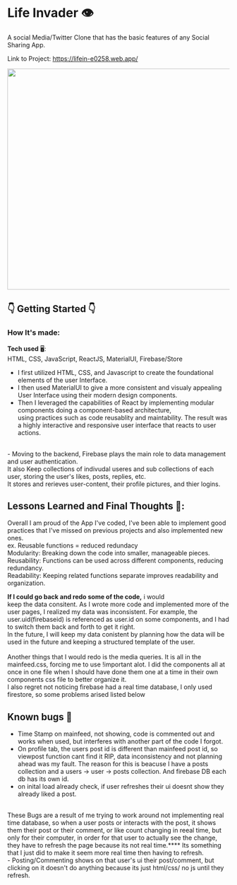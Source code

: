 # Life Invader 👁️

A social Media/Twitter Clone that has the basic features of any Social Sharing App.<br/>

Link to Project: <a src="https://lifein-e0258.web.app/">https://lifein-e0258.web.app/</a><br/>

<img src="https://i.gyazo.com/5bf05e995b5b6c2fe01c86e58fddad10.png" style="width:1500px; height:500px"/>



## 👇 Getting Started 👇<br/>


### How It's made:<br/>

**Tech used** 🖥️: <br/>
HTML, CSS, JavaScript, ReactJS, MaterialUI, Firebase/Store

- I first utilized HTML, CSS, and Javascript to create the foundational elements of the user Interface. <br/>
- I then used MaterialUI to give a more consistent and visualy appealing User Interface using their modern design components.<br/>
- Then I leveraged the capabilities of React by implementing modular components doing a component-based architecture, <br/>
  using practices such as code reusablity and maintability. The result was a highly interactive and responsive user interface that reacts to user actions.<br/>
<br/>
- Moving to the backend, Firebase plays the main role to data management and user authentication.<br/>
  It also Keep collections of indivudal useres and sub collections of each user, storing the user's likes, posts, replies, etc.<br/>
  It stores and rerieves user-content, their profile pictures, and thier logins.<br/>




## Lessons Learned and Final Thoughts 🧠:

Overall I am proud of the App I've coded, I've been able to implement good practices that I've missed on previous projects and also implemented new ones.<br/>
   ex.   Reusable functions = reduced redundacy<br/>
         Modularity: Breaking down the code into smaller, manageable pieces.<br/>
         Reusability: Functions can be used across different components, reducing redundancy.<br/>
         Readability: Keeping related functions separate improves readability and organization.<br/>

**If I could go back and redo some of the code,** i would <br/>
   keep the data consitent. As I wrote more code and implemented more of the user pages, I realized my data was inconsistent. For example, the user.uid(firebaseid) is referenced as user.id on some components, and I had to switch them back and forth to       get it right.<br/>
   In the future, I will keep my data conistent by planning how the data will be used in the future and keeping a structured template of the user.<br/>
   <br/>
   Another things that I would redo is the media queries. It is all in the mainfeed.css, forcing me to use !important alot. I did the components all at once in one file when I should have done them one at a time in their own components css file to          better organize it.
<br/>
   I also regret not noticing firebase had a real time database, I only used firestore, so some problems arised listed below



## Known bugs 🥲

   - Time Stamp on mainfeed, not showing, code is commented out and works when used, but interferes with another part of the code I forgot.<br/>
   - On profile tab, the users post id is different than mainfeed post id, so viewpost function cant find it RIP, data inconsistency and not planning ahead was my fault. The reason for this is beacuse I have a posts collection and a users -> user ->          posts collection. And firebase DB each db has its own id.<br/>
   - on inital load already check, if user refreshes their ui doesnt show they already liked a post. <br/>
   <br/>
        These Bugs are a result of me trying to work around not implementing real time database, so when a user posts or interacts with the post, it shows them their post or their comment, or like count changing in reeal time, but only for their                   computer, in order for that user to actually see the change, they have to refresh the page because its not real time.****
        Its something that I just did to make it seem more real time then having to refresh.<br/>
           - Posting/Commenting shows on that user's ui their post/comment, but clicking on it doesn't do anything because its just html/css/ no js until they refresh.



